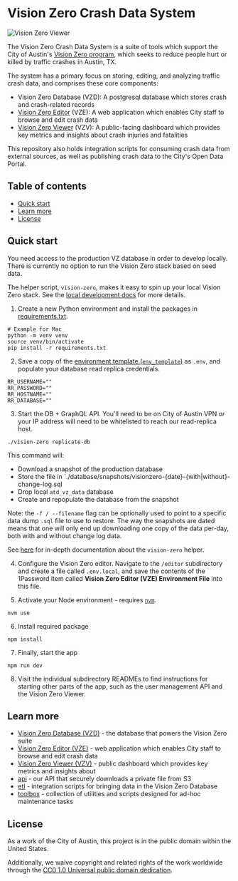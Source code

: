 # Vision Zero Crash Data System

![Vision Zero Viewer](docs/images/vzv.png)

The Vision Zero Crash Data System is a suite of tools which support the City of Austin's [Vision Zero program](https://www.austintexas.gov/department/vision-zero), which seeks to reduce people hurt or killed by traffic crashes in Austin, TX.

The system has a primary focus on storing, editing, and analyzing traffic crash data, and comprises these core components:

- Vision Zero Database (VZD): A postgresql database which stores crash and crash-related records
- [Vision Zero Editor](https://visionzero.austin.gov/editor) (VZE): A web application which enables City staff to browse and edit crash data
- [Vision Zero Viewer](https://visionzero.austin.gov/viewer) (VZV): A public-facing dashboard which provides key metrics and insights about crash injuries and fatalities

This repository also holds integration scripts for consuming crash data from external sources, as well as publishing crash data to the City's Open Data Portal.

## Table of contents

- [Quick start](#quick-start)
- [Learn more](#learn-more)
- [License](#license)

## Quick start

You need access to the production VZ database in order to develop locally. There is currently no option to run the Vision Zero stack based on seed data.

The helper script, `vision-zero`, makes it easy to spin up your local Vision Zero stack. See the [local development docs](docs/local_dev.md) for more details.

1. Create a new Python environment and install the packages in [requirements.txt](requirements.txt).

```shell
# Example for Mac
python -m venv venv
source venv/bin/activate
pip install -r requirements.txt
```

2. Save a copy of the [environment template (`env_template`)](env_template) as `.env`, and populate your database read replica credentials.

```shell
RR_USERNAME=""
RR_PASSWORD=""
RR_HOSTNAME=""
RR_DATABASE=""
```

3. Start the DB + GraphQL API. You'll need to be on City of Austin VPN *or* your IP address will need to be whitelisted to reach our read-replica host.

```shell
./vision-zero replicate-db
```

This command will:

- Download a snapshot of the production database
- Store the file in `./database/snapshots/visionzero-{date}-{with|without}-change-log.sql
- Drop local `atd_vz_data` database
- Create and repopulate the database from the snapshot

Note: the `-f / --filename` flag can be optionally used to point to a specific data dump `.sql` file to use to restore. The way the snapshots are dated means that one will only end up downloading one copy of the data per-day, both with and without change log data.

See [here](docs/local_dev.md) for in-depth documentation about the `vision-zero` helper.

4. Configure the Vision Zero editor. Navigate to the `/editor` subdirectory and create a file called `.env.local`, and save the contents of the 1Password item called **Vision Zero Editor (VZE) Environment File** into this file.

5. Activate your Node environment - requires [`nvm`](https://github.com/nvm-sh/nvm ).

```shell
nvm use
```

6. Install required package

```shell
npm install
```

7. Finally, start the app

```
npm run dev
```

8. Visit the individual subdirectory READMEs to find instructions for starting other parts of the app, such as the user management API and the Vision Zero Viewer.

## Learn more

- [Vision Zero Database (VZD)](./database/README.md) - the database that powers the Vision Zero suite
- [Vision Zero Editor (VZE)](./editor/README.md) - web application which enables City staff to browse and edit crash data
- [Vision Zero Viewer (VZV)](./viewer/README.md) - public dashboard which provides key metrics and insights about
- [api](./api/README.md) - our API that securely downloads a private file from S3
- [etl](./etl/README.md) - integration scripts for bringing data in the Vision Zero Database
- [toolbox](./toolbox/README.md) - collection of utilities and scripts designed for ad-hoc maintenance tasks

## License

As a work of the City of Austin, this project is in the public domain within the United States.

Additionally, we waive copyright and related rights of the work worldwide through the [CC0 1.0 Universal public domain dedication](https://creativecommons.org/publicdomain/zero/1.0/).
